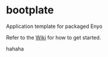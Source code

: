 bootplate
=========

Application template for packaged Enyo

Refer to the [Wiki](https://github.com/enyojs/enyo/wiki/Bootplate) for how to get started.

hahaha
